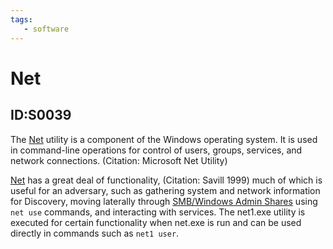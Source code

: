 ```yaml
---
tags:
   - software
---
```

# Net
## ID:S0039
The [Net](software/S0039) utility is a component of the Windows operating system. It is used in command-line operations for control of users, groups, services, and network connections. (Citation: Microsoft Net Utility)

[Net](software/S0039) has a great deal of functionality, (Citation: Savill 1999) much of which is useful for an adversary, such as gathering system and network information for Discovery, moving laterally through [SMB/Windows Admin Shares](techniques/T1021/002) using <code>net use</code> commands, and interacting with services. The net1.exe utility is executed for certain functionality when net.exe is run and can be used directly in commands such as <code>net1 user</code>.
